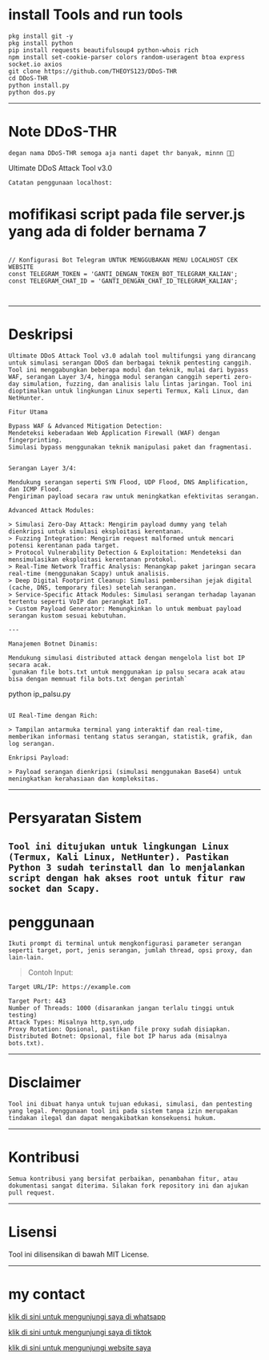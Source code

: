 

# install Tools and run tools
```
pkg install git -y
pkg install python
pip install requests beautifulsoup4 python-whois rich
npm install set-cookie-parser colors random-useragent btoa express socket.io axios
git clone https://github.com/THEOYS123/DDoS-THR
cd DDoS-THR
python install.py
python dos.py
```

---

# Note DDoS-THR
`degan nama DDoS-THR semoga aja nanti dapet thr banyak, minnn 🗿🤲`

Ultimate DDoS Attack Tool v3.0

`Catatan penggunaan localhost:`

# mofifikasi script pada file server.js yang ada di folder bernama 7

```

// Konfigurasi Bot Telegram UNTUK MENGGUBAKAN MENU LOCALHOST CEK WEBSITE
const TELEGRAM_TOKEN = 'GANTI_DENGAN_TOKEN_BOT_TELEGRAM_KALIAN';
const TELEGRAM_CHAT_ID = 'GANTI_DENGAN_CHAT_ID_TELEGRAM_KALIAN';



```



---

# Deskripsi

`Ultimate DDoS Attack Tool v3.0 adalah tool multifungsi yang dirancang untuk simulasi serangan DDoS dan berbagai teknik pentesting canggih. Tool ini menggabungkan beberapa modul dan teknik, mulai dari bypass WAF, serangan Layer 3/4, hingga modul serangan canggih seperti zero-day simulation, fuzzing, dan analisis lalu lintas jaringan. Tool ini dioptimalkan untuk lingkungan Linux seperti Termux, Kali Linux, dan NetHunter.`
```
Fitur Utama

Bypass WAF & Advanced Mitigation Detection:
Mendeteksi keberadaan Web Application Firewall (WAF) dengan fingerprinting.
Simulasi bypass menggunakan teknik manipulasi paket dan fragmentasi.


Serangan Layer 3/4:

Mendukung serangan seperti SYN Flood, UDP Flood, DNS Amplification, dan ICMP Flood.
Pengiriman payload secara raw untuk meningkatkan efektivitas serangan.

Advanced Attack Modules:

> Simulasi Zero-Day Attack: Mengirim payload dummy yang telah dienkripsi untuk simulasi eksploitasi kerentanan.
> Fuzzing Integration: Mengirim request malformed untuk mencari potensi kerentanan pada target.
> Protocol Vulnerability Detection & Exploitation: Mendeteksi dan mensimulasikan eksploitasi kerentanan protokol.
> Real-Time Network Traffic Analysis: Menangkap paket jaringan secara real-time (menggunakan Scapy) untuk analisis.
> Deep Digital Footprint Cleanup: Simulasi pembersihan jejak digital (cache, DNS, temporary files) setelah serangan.
> Service-Specific Attack Modules: Simulasi serangan terhadap layanan tertentu seperti VoIP dan perangkat IoT.
> Custom Payload Generator: Memungkinkan lo untuk membuat payload serangan kustom sesuai kebutuhan.

---

Manajemen Botnet Dinamis:

Mendukung simulasi distributed attack dengan mengelola list bot IP secara acak.
`gunakan file bots.txt untuk menggunakan ip palsu secara acak atau bisa dengan memnuat fila bots.txt dengan perintah`
```
python ip_palsu.py
```

UI Real-Time dengan Rich:

> Tampilan antarmuka terminal yang interaktif dan real-time, memberikan informasi tentang status serangan, statistik, grafik, dan log serangan.

Enkripsi Payload:

> Payload serangan dienkripsi (simulasi menggunakan Base64) untuk meningkatkan kerahasiaan dan kompleksitas.
```

---

# Persyaratan Sistem
`
Tool ini ditujukan untuk lingkungan Linux (Termux, Kali Linux, NetHunter). Pastikan Python 3 sudah terinstall dan lo menjalankan script dengan hak akses root untuk fitur raw socket dan Scapy.
`
---

# penggunaan
`
Ikuti prompt di terminal untuk mengkonfigurasi parameter serangan seperti target, port, jenis serangan, jumlah thread, opsi proxy, dan lain-lain.
`
> Contoh Input:
```
Target URL/IP: https://example.com

Target Port: 443
Number of Threads: 1000 (disarankan jangan terlalu tinggi untuk testing)
Attack Types: Misalnya http,syn,udp
Proxy Rotation: Opsional, pastikan file proxy sudah disiapkan.
Distributed Botnet: Opsional, file bot IP harus ada (misalnya bots.txt).
```

---

# Disclaimer
`
Tool ini dibuat hanya untuk tujuan edukasi, simulasi, dan pentesting yang legal. Penggunaan tool ini pada sistem tanpa izin merupakan tindakan ilegal dan dapat mengakibatkan konsekuensi hukum.
`

---

# Kontribusi
`
Semua kontribusi yang bersifat perbaikan, penambahan fitur, atau dokumentasi sangat diterima. Silakan fork repository ini dan ajukan pull request.
`

---

# Lisensi

Tool ini dilisensikan di bawah MIT License.


---

# my contact

<a href="https://wa.me/+6289519450908">klik di sini untuk mengunjungi saya di whatsapp</a>

<a href="https://www.tiktok.com/@sistem9999">klik di sini untuk mengunjungi saya di tiktok</a>

<a href="https://theoys123.github.io/RenXploit-web">klik di sini untuk mengunjungi website saya</a>

